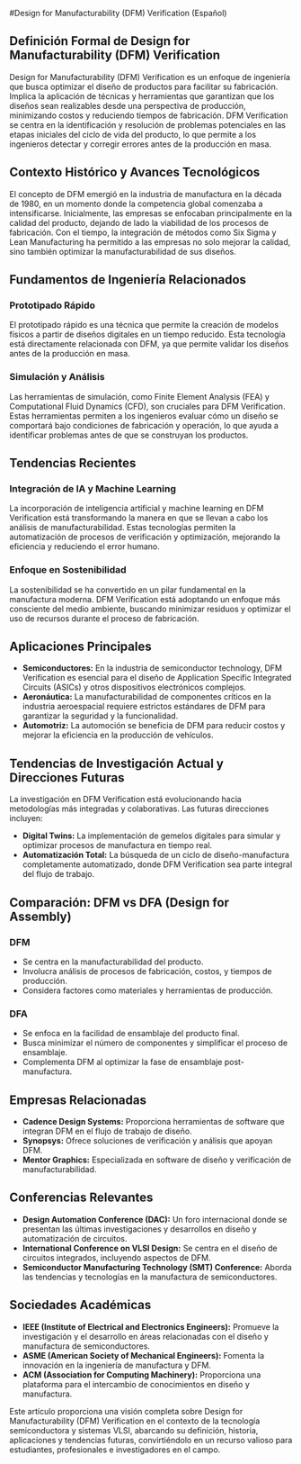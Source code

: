 #Design for Manufacturability (DFM) Verification (Español)

## Definición Formal de Design for Manufacturability (DFM) Verification

Design for Manufacturability (DFM) Verification es un enfoque de ingeniería que busca optimizar el diseño de productos para facilitar su fabricación. Implica la aplicación de técnicas y herramientas que garantizan que los diseños sean realizables desde una perspectiva de producción, minimizando costos y reduciendo tiempos de fabricación. DFM Verification se centra en la identificación y resolución de problemas potenciales en las etapas iniciales del ciclo de vida del producto, lo que permite a los ingenieros detectar y corregir errores antes de la producción en masa.

## Contexto Histórico y Avances Tecnológicos

El concepto de DFM emergió en la industria de manufactura en la década de 1980, en un momento donde la competencia global comenzaba a intensificarse. Inicialmente, las empresas se enfocaban principalmente en la calidad del producto, dejando de lado la viabilidad de los procesos de fabricación. Con el tiempo, la integración de métodos como Six Sigma y Lean Manufacturing ha permitido a las empresas no solo mejorar la calidad, sino también optimizar la manufacturabilidad de sus diseños.

## Fundamentos de Ingeniería Relacionados

### Prototipado Rápido

El prototipado rápido es una técnica que permite la creación de modelos físicos a partir de diseños digitales en un tiempo reducido. Esta tecnología está directamente relacionada con DFM, ya que permite validar los diseños antes de la producción en masa.

### Simulación y Análisis

Las herramientas de simulación, como Finite Element Analysis (FEA) y Computational Fluid Dynamics (CFD), son cruciales para DFM Verification. Estas herramientas permiten a los ingenieros evaluar cómo un diseño se comportará bajo condiciones de fabricación y operación, lo que ayuda a identificar problemas antes de que se construyan los productos.

## Tendencias Recientes

### Integración de IA y Machine Learning

La incorporación de inteligencia artificial y machine learning en DFM Verification está transformando la manera en que se llevan a cabo los análisis de manufacturabilidad. Estas tecnologías permiten la automatización de procesos de verificación y optimización, mejorando la eficiencia y reduciendo el error humano.

### Enfoque en Sostenibilidad

La sostenibilidad se ha convertido en un pilar fundamental en la manufactura moderna. DFM Verification está adoptando un enfoque más consciente del medio ambiente, buscando minimizar residuos y optimizar el uso de recursos durante el proceso de fabricación.

## Aplicaciones Principales

- **Semiconductores:** En la industria de semiconductor technology, DFM Verification es esencial para el diseño de Application Specific Integrated Circuits (ASICs) y otros dispositivos electrónicos complejos.
- **Aeronáutica:** La manufacturabilidad de componentes críticos en la industria aeroespacial requiere estrictos estándares de DFM para garantizar la seguridad y la funcionalidad.
- **Automotriz:** La automoción se beneficia de DFM para reducir costos y mejorar la eficiencia en la producción de vehículos.

## Tendencias de Investigación Actual y Direcciones Futuras

La investigación en DFM Verification está evolucionando hacia metodologías más integradas y colaborativas. Las futuras direcciones incluyen:

- **Digital Twins:** La implementación de gemelos digitales para simular y optimizar procesos de manufactura en tiempo real.
- **Automatización Total:** La búsqueda de un ciclo de diseño-manufactura completamente automatizado, donde DFM Verification sea parte integral del flujo de trabajo.

## Comparación: DFM vs DFA (Design for Assembly)

### DFM

- Se centra en la manufacturabilidad del producto.
- Involucra análisis de procesos de fabricación, costos, y tiempos de producción.
- Considera factores como materiales y herramientas de producción.

### DFA

- Se enfoca en la facilidad de ensamblaje del producto final.
- Busca minimizar el número de componentes y simplificar el proceso de ensamblaje.
- Complementa DFM al optimizar la fase de ensamblaje post-manufactura.

## Empresas Relacionadas

- **Cadence Design Systems:** Proporciona herramientas de software que integran DFM en el flujo de trabajo de diseño.
- **Synopsys:** Ofrece soluciones de verificación y análisis que apoyan DFM.
- **Mentor Graphics:** Especializada en software de diseño y verificación de manufacturabilidad.

## Conferencias Relevantes

- **Design Automation Conference (DAC):** Un foro internacional donde se presentan las últimas investigaciones y desarrollos en diseño y automatización de circuitos.
- **International Conference on VLSI Design:** Se centra en el diseño de circuitos integrados, incluyendo aspectos de DFM.
- **Semiconductor Manufacturing Technology (SMT) Conference:** Aborda las tendencias y tecnologías en la manufactura de semiconductores.

## Sociedades Académicas

- **IEEE (Institute of Electrical and Electronics Engineers):** Promueve la investigación y el desarrollo en áreas relacionadas con el diseño y manufactura de semiconductores.
- **ASME (American Society of Mechanical Engineers):** Fomenta la innovación en la ingeniería de manufactura y DFM.
- **ACM (Association for Computing Machinery):** Proporciona una plataforma para el intercambio de conocimientos en diseño y manufactura.

Este artículo proporciona una visión completa sobre Design for Manufacturability (DFM) Verification en el contexto de la tecnología semiconductora y sistemas VLSI, abarcando su definición, historia, aplicaciones y tendencias futuras, convirtiéndolo en un recurso valioso para estudiantes, profesionales e investigadores en el campo.